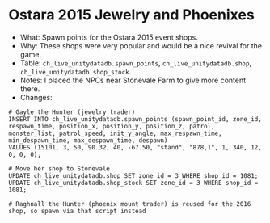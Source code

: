 # Ostara 2015 Jewelry and Phoenixes

* What: Spawn points for the Ostara 2015 event shops.
* Why: These shops were very popular and would be a nice revival for the game.
* Table: `ch_live_unitydatadb.spawn_points`, `ch_live_unitydatadb.shop`, `ch_live_unitydatadb.shop_stock`.
* Notes: I placed the NPCs near Stonevale Farm to give more content there.
* Changes:
```
# Gayle the Hunter (jewelry trader)
INSERT INTO ch_live_unitydatadb.spawn_points (spawn_point_id, zone_id, respawn_time, position_x, position_y, position_z, patrol, monster_list, patrol_speed, init_y_angle, max_respawn_time, min_despawn_time, max_despawn_time, despawn)
VALUES (15101, 3, 50, 90.32, 40, -67.50, "stand", "878,1", 1, 340, 12, 0, 0, 0);

# Move her shop to Stonevale
UPDATE ch_live_unitydatadb.shop SET zone_id = 3 WHERE shop_id = 1081;
UPDATE ch_live_unitydatadb.shop_stock SET zone_id = 3 WHERE shop_id = 1081;

# Raghnall the Hunter (phoenix mount trader) is reused for the 2016 shop, so spawn via that script instead

```
